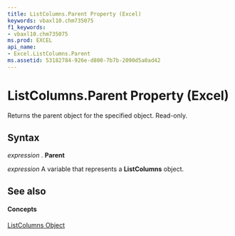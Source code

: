 ```yaml
---
title: ListColumns.Parent Property (Excel)
keywords: vbaxl10.chm735075
f1_keywords:
- vbaxl10.chm735075
ms.prod: EXCEL
api_name:
- Excel.ListColumns.Parent
ms.assetid: 53182784-926e-d800-7b7b-2090d5a0ad42
---
```



# ListColumns.Parent Property (Excel)

Returns the parent object for the specified object. Read-only.


## Syntax

 _expression_ . **Parent**

 _expression_ A variable that represents a **ListColumns** object.


## See also


#### Concepts


[ListColumns Object](listcolumns-object-excel.md)

